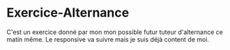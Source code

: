 # Exercice-Alternance

C'est un exercice donné par mon mon possible futur tuteur d'alternance ce matin même. Le responsive va suivre mais je suis déjà content de moi.

